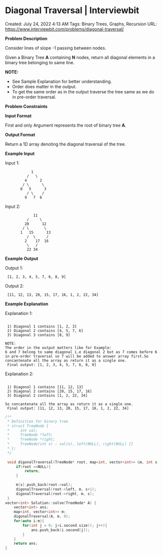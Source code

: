 # Diagonal Traversal | Interviewbit

Created: July 24, 2022 4:13 AM
Tags: Binary Trees, Graphs, Recursion
URL: https://www.interviewbit.com/problems/diagonal-traversal/

**Problem Description**

Consider lines of slope -1 passing between nodes.

Given a Binary Tree **A** containing **N** nodes, return all diagonal elements in a binary tree belonging to same line.

**NOTE:**

- See Sample Explanation for better understanding.
- Order does matter in the output.
- To get the same order as in the output traverse the tree same as we do in pre-order traversal.

**Problem Constraints**

**Input Format**

First and only Argument represents the root of binary tree **A**.

**Output Format**

Return a 1D array denoting the diagonal traversal of the tree.

**Example Input**

Input 1:

```
            1
          /   \
         4      2
        / \      \
       8   5      3
          / \    /
         9   7  6

```

Input 2:

```
             11
          /     \
         20      12
        / \       \
       1   15      13
          /  \     /
         2    17  16
          \   /
          22 34

```

**Example Output**

Output 1:

```
 [1, 2, 3, 4, 5, 7, 6, 8, 9]

```

Output 2:

```
 [11, 12, 13, 20, 15, 17, 16, 1, 2, 22, 34]

```

**Example Explanation**

Explanation 1:

```

 1) Diagonal 1 contains [1, 2, 3]
 2) Diagonal 2 contains [4, 5, 7, 6]
 3) Diagonal 3 contains [8, 9]

NOTE:
The order in the output matters like for Example:
6 and 7 belong to same diagonal i.e diagonal 2 but as 7 comes before 6 in pre-order traversal so 7 will be added to answer array first.So concantenate all the array as return it as a single one.
 Final output: [1, 2, 3, 4, 5, 7, 6, 8, 9]

```

Explanation 2:

```

 1) Diagonal 1 contains [11, 12, 13]
 2) Diagonal 2 contains [20, 15, 17, 16]
 3) Diagonal 2 contains [1, 2, 22, 34]

So concantenate all the array as return it as a single one.
 Final output: [11, 12, 13, 20, 15, 17, 16, 1, 2, 22, 34]
```

```cpp
/**
 * Definition for binary tree
 * struct TreeNode {
 *     int val;
 *     TreeNode *left;
 *     TreeNode *right;
 *     TreeNode(int x) : val(x), left(NULL), right(NULL) {}
 * };
 */
 
 void digonalTraversal(TreeNode* root, map<int, vector<int>> &m, int s){
     if(root ==NULL){
         return;
     }
     
     m[s].push_back(root->val);
     digonalTraversal(root->left, m, s+1);
     digonalTraversal(root->right, m, s);
 }
vector<int> Solution::solve(TreeNode* A) {
    vector<int> ans;
    map<int, vector<int>> m;
    digonalTraversal(A, m, 0);
    for(auto i:m){
        for(int j = 0; j<i.second.size(); j++){
            ans.push_back(i.second[j]);
        }
    }
    return ans;
}
```